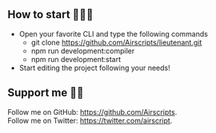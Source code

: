 ## How to start 🏃🏻‍♂️

- Open your favorite CLI and type the following commands
	- git clone https://github.com/Airscripts/lieutenant.git
	- npm run development:compiler
	- npm run development:start
- Start editing the project following your needs!

## Support me 👍🏻

Follow me on GitHub: https://github.com/Airscripts.  
Follow me on Twitter: https://twitter.com/airscript.
